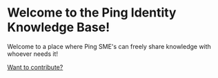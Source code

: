 # Welcome to the Ping Identity Knowledge Base!

Welcome to a place where Ping SME's can freely share knowledge with whoever needs it!

[Want to contribute?](./CONTRIBUTING.md)